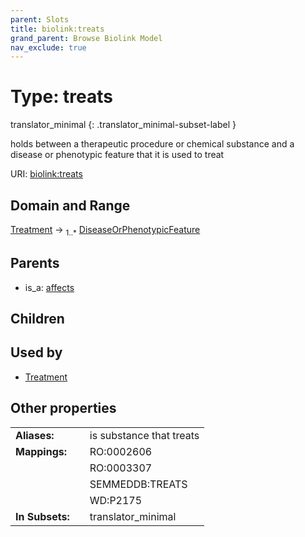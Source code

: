 ```yaml
---
parent: Slots
title: biolink:treats
grand_parent: Browse Biolink Model
nav_exclude: true
---
```


# Type: treats

translator_minimal
{: .translator_minimal-subset-label }


holds between a therapeutic procedure or chemical substance and a disease or phenotypic feature that it is used to treat

URI: [biolink:treats](https://w3id.org/biolink/vocab/treats)

## Domain and Range

[Treatment](Treatment.md) ->  <sub>1..*</sub> [DiseaseOrPhenotypicFeature](DiseaseOrPhenotypicFeature.md)

## Parents

 *  is_a: [affects](affects.md)

## Children


## Used by

 * [Treatment](Treatment.md)

## Other properties

|  |  |  |
| --- | --- | --- |
| **Aliases:** | | is substance that treats |
| **Mappings:** | | RO:0002606 |
|  | | RO:0003307 |
|  | | SEMMEDDB:TREATS |
|  | | WD:P2175 |
| **In Subsets:** | | translator_minimal |

